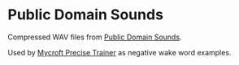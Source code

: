# Public Domain Sounds

Compressed WAV files from [Public Domain Sounds](http://pdsounds.org/).

Used by [Mycroft Precise Trainer](https://github.com/synesthesiam/mycroft-precise-trainer) as negative wake word examples.
